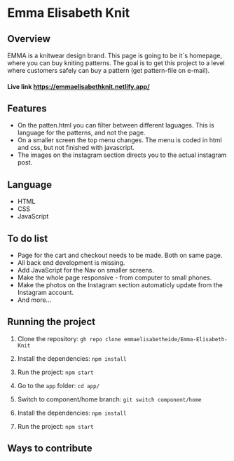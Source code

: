 # Emma Elisabeth Knit

## Overview
EMMA is a knitwear design brand. This page is going to be it´s homepage, where you can buy kniting patterns.
The goal is to get this project to a level where customers safely can buy a pattern (get pattern-file on e-mail).

#### Live link https://emmaelisabethknit.netlify.app/

## Features
- On the patten.html you can filter between different laguages. This is language for the patterns, and not the page.
- On a smaller screen the top menu changes. The menu is coded in html and css, but not finished with javascript.
- The images on the instagram section directs you to the actual instagram post.

## Language
- HTML
- CSS
- JavaScript

## To do list
- Page for the cart and checkout needs to be made. Both on same page.
- All back end development is missing.
- Add JavaScript for the Nav on smaller screens.
- Make the whole page responsive - from computer to small phones.
- Make the photos on the Instagram section automaticly update from the Instagram account.
- And more...

## Running the project
1. Clone the repository: `gh repo clone emmaelisabetheide/Emma-Elisabeth-Knit`
2. Install the dependencies: `npm install`
3. Run the project: `npm start` 

2. Go to the `app` folder: `cd app/`
3. Switch to component/home branch: `git switch component/home`
4. Install the dependencies: `npm install`
5. Run the project: `npm start` 

## Ways to contribute
